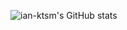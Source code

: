 ![ian-ktsm's GitHub stats](https://github-readme-stats.vercel.app/api?username=ian-ktsm&show_icons=true&theme=synthwave)
